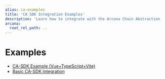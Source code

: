 ```yaml
---
alias: ca-examples
title: 'CA SDK Integration Examples'
description: 'Learn how to integrate with the Arcana Chain Abstraction SDK and enable unified balance for dApp users.'
arcana:
  root_rel_path: ..
---
```


# Examples

* [CA-SDK Example (Vue+TypeScript+Vite)](https://github.com/arcana-network/ca-sdk-example/tree/subham/AR-8841-arcana-pay-demo-design)
* [Basic CA-SDK Integration](https://github.com/arcana-network/ca-sdk/tree/main/example)

